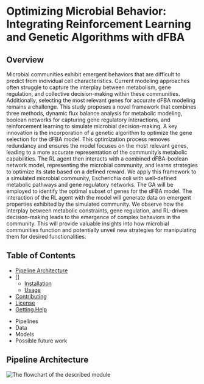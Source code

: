 # Optimizing Microbial Behavior: Integrating Reinforcement Learning and Genetic Algorithms with dFBA

## Overview
Microbial communities exhibit emergent behaviors that are difficult to predict
from individual cell characteristics. Current modeling approaches often struggle to capture the
interplay between metabolism, gene regulation, and collective decision-making within these
communities. Additionally, selecting the most relevant genes for accurate dFBA modeling
remains a challenge.
This study proposes a novel framework that combines three methods, dynamic flux balance
analysis for metabolic modeling, boolean networks for capturing gene regulatory interactions,
and reinforcement learning to simulate microbial decision-making. A key innovation is the
incorporation of a genetic algorithm to optimize the gene selection for the dFBA model. This
optimization process removes redundancy and ensures the model focuses on the most relevant
genes, leading to a more accurate representation of the community’s metabolic capabilities.
The RL agent then interacts with a combined dFBA-boolean network model, representing the
microbial community, and learns strategies to optimize its state based on a defined reward.
We apply this framework to a simulated microbial community, Escherichia coli with well-defined
metabolic pathways and gene regulatory networks. The GA will be employed to identify the
optimal subset of genes for the dFBA model. The interaction of the RL agent with the model will
generate data on emergent properties exhibited by the simulated community. We observe how the
interplay between metabolic constraints, gene regulation, and RL-driven decision-making leads
to the emergence of complex behaviors in the community. This will provide valuable insights
into how microbial communities function and potentially unveil new strategies for manipulating
them for desired functionalities.

## Table of Contents
* [Pipeline Architecture](#pipeline-architecture)
* []
    * [Installation](#installation)
    * [Usage](#usage)
* [Contributing](optional)
* [License](#license)
* [Getting Help](#getting-help)
- Pipelines
- Data
- Models
- Possible future work

## Pipeline Architecture
![The flowchart of the described module](c:\Users\Dell\Downloads\Flowchart.jpg)
